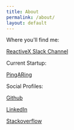 ```yaml
---
title: About
permalink: /about/
layout: default
---
```


Where you'll find me:

[ReactiveX Slack Channel][ReactiveX]

Current Startup:

 [PingARing][PingARing]


Social Profiles:

 [Github][github]

 [LinkedIn][LinkedIn]

 [Stackoverflow][Stackoverflow]



[ReactiveX]: [https://reactivex.slack.com/]
[LinkedIn]: https://www.linkedin.com/in/shane-neuville-3907884/
[github]:   https://github.com/PureWeen
[Stackoverflow]:   http://stackoverflow.com/users/953734/shane-neuville
[PingARing]:  https://www.pingaring.com